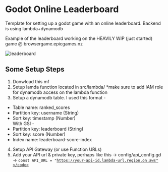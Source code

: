 # Godot Online Leaderboard

Template for setting up a godot game with an online leaderboard. Backend is using lambda+dynamodb

Example of the leaderboard working on the HEAVILY WIP (just started) game @ browsergame.epicgames.nz

![leaderboard](https://github.com/user-attachments/assets/83ece5f7-25b2-4e1e-957d-46c6283d1f35)

## Some Setup Steps
1. Donwload this mf
2. Setup lamda function located in src/lambda/ *make sure to add IAM role for dynamodb access on the lambda function
3. Setup a dynamodb table. I used this format -
 - Table name: ranked_scores
 - Partition key: username (String)
 - Sort key: timestamp (Number)  
With GSI -  
- Partition key: leaderboard (String)
- Sort key: score (Number)
- Index name: leaderboard-score-index
4. Setup API Gateway (or use Function URLs)
5. Add your API url & private key, perhaps like this -> config/api_config.gd -> <code>const API_URL = "https://your-api-id.lambda-url.region.on.aws"</code>
